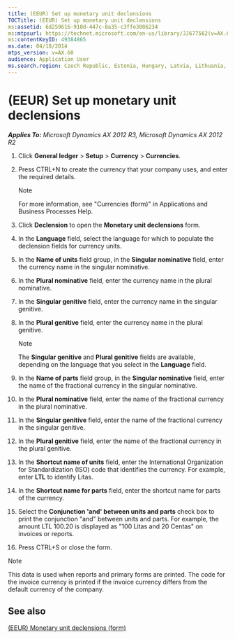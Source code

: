 ```yaml
---
title: (EEUR) Set up monetary unit declensions
TOCTitle: (EEUR) Set up monetary unit declensions
ms:assetid: 6d259616-910d-447c-8a35-c3ffe3086234
ms:mtpsurl: https://technet.microsoft.com/en-us/library/JJ677562(v=AX.60)
ms:contentKeyID: 49384865
ms.date: 04/18/2014
mtps_version: v=AX.60
audience: Application User
ms.search.region: Czech Republic, Estonia, Hungary, Latvia, Lithuania, Poland, Russia
---
```


# (EEUR) Set up monetary unit declensions 


_**Applies To:** Microsoft Dynamics AX 2012 R3, Microsoft Dynamics AX 2012 R2_

1.  Click **General ledger** \> **Setup** \> **Currency** \> **Currencies**.

2.  Press CTRL+N to create the currency that your company uses, and enter the required details.
    

    > [!NOTE]
    > <P>For more information, see "Currencies (form)" in Applications and Business Processes Help.</P>



3.  Click **Declension** to open the **Monetary unit declensions** form.

4.  In the **Language** field, select the language for which to populate the declension fields for currency units.

5.  In the **Name of units** field group, in the **Singular nominative** field, enter the currency name in the singular nominative.

6.  In the **Plural nominative** field, enter the currency name in the plural nominative.

7.  In the **Singular genitive** field, enter the currency name in the singular genitive.

8.  In the **Plural genitive** field, enter the currency name in the plural genitive.
    

    > [!NOTE]
    > <P>The <STRONG>Singular genitive</STRONG> and <STRONG>Plural genitive</STRONG> fields are available, depending on the language that you select in the <STRONG>Language</STRONG> field.</P>



9.  In the **Name of parts** field group, in the **Singular nominative** field, enter the name of the fractional currency in the singular nominative.

10. In the **Plural nominative** field, enter the name of the fractional currency in the plural nominative.

11. In the **Singular genitive** field, enter the name of the fractional currency in the singular genitive.

12. In the **Plural genitive** field, enter the name of the fractional currency in the plural genitive.

13. In the **Shortcut name of units** field, enter the International Organization for Standardization (ISO) code that identifies the currency. For example, enter **LTL** to identify Litas.

14. In the **Shortcut name for parts** field, enter the shortcut name for parts of the currency.

15. Select the **Conjunction 'and' between units and parts** check box to print the conjunction "and" between units and parts. For example, the amount LTL 100.20 is displayed as "100 Litas and 20 Centas" on invoices or reports.

16. Press CTRL+S or close the form.


> [!NOTE]
> <P>This data is used when reports and primary forms are printed. The code for the invoice currency is printed if the invoice currency differs from the default currency of the company.</P>



## See also

[(EEUR) Monetary unit declensions (form)](https://technet.microsoft.com/en-us/library/jj710691\(v=ax.60\))

  


